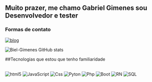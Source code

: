 ## Muito prazer, me chamo Gabriel Gimenes sou Desenvolvedor e tester 

### Formas de contato 

[![blog](	https://img.shields.io/badge/Instagram-E4405F?style=for-the-badge&logo=instagram&logoColor=white/)](https://www.instagram.com/gimenes_biel)

![Biel-Gimenes GitHub stats](https://github-readme-stats.vercel.app/api?username=Biel-Gimenes&show_icons=true&theme=tokyonight)

##Tecnologias que estou que tenho familiaridade 
<div style="display: inline_block"></br>
<img align="center" alt ="html5" src = "https://img.shields.io/badge/HTML5-E34F26?style=for-the-badge&logo=html5&logoColor=white" />
<img align="center" alt ="JavaScript" src = "https://img.shields.io/badge/JavaScript-F7DF1E?style=for-the-badge&logo=javascript&logoColor=black" />
<img align="center" alt ="Css" src ="https://img.shields.io/badge/CSS3-1572B6?style=for-the-badge&logo=css3&logoColor=white"/>
<img align="center" alt ="Pyton" src ="https://img.shields.io/badge/Python-14354C?style=for-the-badge&logo=python&logoColor=white"/>
<img align="center" alt ="Php" src ="https://img.shields.io/badge/PHP-777BB4?style=for-the-badge&logo=php&logoColor=white"/>
<img align="center" alt ="Boot" src ="https://img.shields.io/badge/Bootstrap-563D7C?style=for-the-badge&logo=bootstrap&logoColor=white"/>
<img align="center" alt ="RN" src = "https://img.shields.io/badge/React_Native-20232A?style=for-the-badge&logo=react&logoColor=61DAFB"/>
<img align="center" alt ="SQL" src = "https://img.shields.io/badge/MySQL-00000F?style=for-the-badge&logo=mysql&logoColor=white"/>
  
</div>

